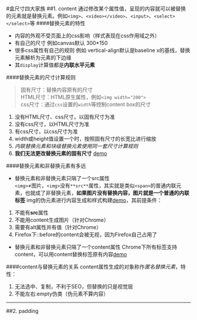  #盒尺寸四大家族
 ##1. content
 通过修改某个属性值，呈现的内容就可以被替换的元素就是替换元素。例如`<img>`、`<video></video>`、`<input>`、`<select></select>`等
####替换元素的特性
 * 内容的外观不受页面上的css影响（样式表现在css作用域之外）
 * 有自己的尺寸 例如canvas默认 300*150
 * 很多css属性有自己的规则 例如 vertical-align默认是baseline x的基线，替换元素解析为元素的下边缘
 * 其`display`计算值都是**内联水平元素**
 
####替换元素的尺寸计算规则
>固有尺寸：替换内容原有的尺寸  
 HTML尺寸：HTML原生属性，例如`<img width="200">`  
 css尺寸：通过`css`设置的`width`等控制content box的尺寸  

 1. 没有HTML尺寸、css尺寸，以固有尺寸为准  
 2. 没有css尺寸，以HTML尺寸为准
 3. 有css尺寸，以css尺寸为准
 4. width或height值设置一个时，按照固有尺寸的长宽比进行缩放  
 5. *内联替换元素和块级替换元素使用同一套尺寸计算规则*
 6. **我们无法更改替换元素的固有尺寸**  [demo](./page/第四章-盒尺寸四大家族.html#noChange)
                        
####替换元素和非替换元素有多远
* 替换元素和非替换元素只隔了一个src属性  
  `<img>`≠图片，`<img>`没有`**src**`属性，其实就是类似`<span>`的普通内联元素，也就成了非替换元素，**如果图片没有替换内容，图片就是一个普通的内联标签** img的伪元素进行内容生成和样式构建[demo](./page/第四章-盒尺寸四大家族.html#noSrc)，其前提条件：
 1. 不能有**src**属性
 2. 不能用content生成图片（针对Chrome）
 3. 需要有alt属性并有值（针对Chrome）
 4. Firefox下::before的content会被无视，因为Firefox自己占用了
* 替换元素和非替换元素只隔了一个content属性
  Chrome下所有标签支持content，可以用content替换标签原有内容[demo](./page/第四章-盒尺寸四大家族.html#content-demo)

####content与替换元素的关系
 content属性生成的对象称作*匿名替换元素*，特性：  
  1. 无法选中、复制，不利于SEO，但替换的只是视觉层  
  2. 不能左右:empty伪类（伪元素不算内容）

------------------
 ##2. padding